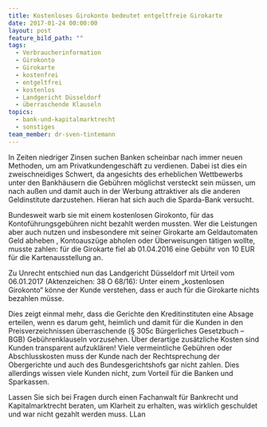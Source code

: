```yaml
---
title: Kostenloses Girokonto bedeutet entgeltfreie Girokarte
date: 2017-01-24 00:00:00
layout: post
feature_bild_path: ""
tags:
  - Verbraucherinformation
  - Girokonto
  - Girokarte
  - kostenfrei
  - entgeltfrei
  - kostenlos
  - Landgericht Düsseldorf
  - überraschende Klauseln
topics:
  - bank-und-kapitalmarktrecht
  - sonstiges
team_member: dr-sven-tintemann
---
```



In Zeiten niedriger Zinsen suchen Banken scheinbar nach immer neuen Methoden, um am Privatkundengeschäft zu verdienen. Dabei ist dies ein zweischneidiges Schwert, da angesichts des erheblichen Wettbewerbs unter den Bankhäusern die Gebühren möglichst versteckt sein müssen, um nach außen und damit auch in der Werbung attraktiver als die anderen Geldinstitute darzustehen. Hieran hat sich auch die Sparda-Bank versucht.

Bundesweit warb sie mit einem kostenlosen Girokonto, für das Kontoführungsgebühren nicht bezahlt werden mussten. Wer die Leistungen aber auch nutzen und insbesondere mit seiner Girokarte am Geldautomaten Geld abheben , Kontoauszüge abholen oder Überweisungen tätigen wollte, musste zahlen: für die Girokarte fiel ab 01.04.2016 eine Gebühr von 10 EUR für die Kartenausstellung an.

Zu Unrecht entschied nun das Landgericht Düsseldorf mit Urteil vom 06.01.2017 (Aktenzeichen: 38 O 68/16): Unter einem „kostenlosen Girokonto“ könne der Kunde verstehen, dass er auch für die Girokarte nichts bezahlen müsse.

Dies zeigt einmal mehr, dass die Gerichte den Kreditinstituten eine Absage erteilen, wenn es darum geht, heimlich und damit für die Kunden in den Preisverzeichnissen überraschende (§ 305c Bürgerliches Gesetzbuch – BGB) Gebührenklauseln vorzusehen. Über derartige zusätzliche Kosten sind Kunden transparent aufzuklären! Viele vermeintliche Gebühren oder Abschlusskosten muss der Kunde nach der Rechtsprechung der Obergerichte und auch des Bundesgerichtshofs gar nicht zahlen. Dies allerdings wissen viele Kunden nicht, zum Vorteil für die Banken und Sparkassen.

Lassen Sie sich bei Fragen durch einen Fachanwalt für Bankrecht und Kapitalmarktrecht beraten, um Klarheit zu erhalten, was wirklich geschuldet und war nicht gezahlt werden muss. LLan